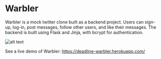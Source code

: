 # Warbler

Warbler is a mock twitter clone built as a backend project. 
Users can sign-up, log-in, post messages, follow other users, and like their messages.
The backend is built using Flask and Jinja, with bcrypt for authentication. 

![alt text](https://github.com/SKaplan01/Warbler/blob/master/images/demo.png "Warbler homepage")

See a live demo of Warbler: https://deadline-warbler.herokuapp.com/


